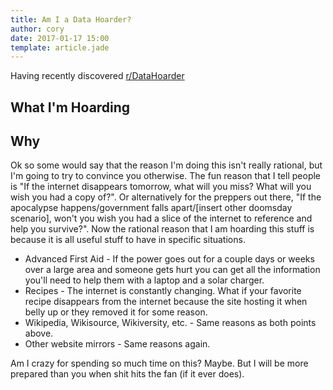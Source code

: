 ```yaml
---
title: Am I a Data Hoarder?
author: cory
date: 2017-01-17 15:00
template: article.jade
---
```


Having recently discovered [r/DataHoarder](https://www.reddit.com/r/DataHoarder/) 

<span class="more"></span>

What I'm Hoarding
-----------------


Why
---

Ok so some would say that the reason I'm doing this isn't really rational, but I'm going to try to convince you otherwise. 
The fun reason that I tell people is "If the internet disappears tomorrow, what will you miss? What will you wish you had a 
copy of?". Or alternatively for the preppers out there, "If the apocalypse happens/government falls apart/[insert other 
doomsday scenario], won't you wish you had a slice of the internet to reference and help you survive?". Now the rational 
reason that I am hoarding this stuff is because it is all useful stuff to have in specific situations.

 - Advanced First Aid - If the power goes out for a couple days or weeks over a large area and someone gets hurt you can get all the information you'll need to help them with a laptop and a solar charger.
 - Recipes - The internet is constantly changing. What if your favorite recipe disappears from the internet because the site hosting it when belly up or they removed it for some reason.
 - Wikipedia, Wikisource, Wikiversity, etc. - Same reasons as both points above.
 - Other website mirrors - Same reasons again.

Am I crazy for spending so much time on this? Maybe. But I will be more prepared than you when shit hits the fan (if it ever does).
